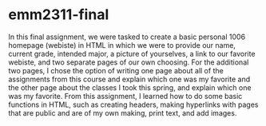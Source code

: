 # emm2311-final

In this final assignment, we were tasked to create a basic personal 1006 homepage (webiste) in HTML in which we were to provide our name, current grade, intended major, a picture of yourselves, a link to our favorite webiste, and two separate pages of our own choosing. For the additional two pages, I chose the option of writing one page about all of the assignments from this course and explain which one was my favorite and the other page about the classes I took this spring, and explain which one was my favorite. From this assignment, I learned how to do some basic functions in HTML, such as creating headers, making hyperlinks with pages that are public and are of my own making, print text, and add images.
